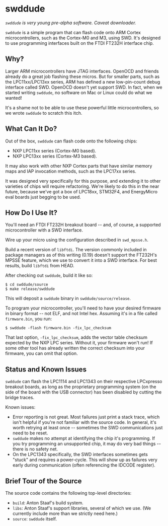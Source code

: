swddude
=======

*`swddude` is very young pre-alpha software.  Caveat downloader.*

`swddude` is a simple program that can flash code onto ARM Cortex
microcontrollers, such as the Cortex-M0 and M3, using SWD.  It's designed to use
programming interfaces built on the FTDI FT232H interface chip.


Why?
----

Larger ARM microcontrollers have JTAG interfaces.  OpenOCD and friends already
do a great job flashing these micros.  But for smaller parts, such as the
LPC11xx/LPC13xx series, ARM has defined a new low-pin-count debug interface
called SWD.  OpenOCD doesn't yet support SWD.  In fact, when we started writing
`swddude`, no software on Mac or Linux could do what we wanted!

It's a shame not to be able to use these powerful little microcontrollers, so we
wrote `swddude` to scratch this itch.


What Can It Do?
---------------

Out of the box, `swddude` can flash code onto the following chips:

 * NXP LPC11xx series (Cortex-M0 based).
 * NXP LPC13xx series (Cortex-M3 based).

It may also work with other NXP Cortex parts that have similar memory maps and
IAP invocation methods, such as the LPC17xx series.

It was designed very specifically for this purpose, and extending it to other
varieties of chips will require refactoring.  We're likely to do this in the
near future, because we've got a box of LPC18xx, STM32F4, and EnergyMicro eval
boards just begging to be used.


How Do I Use It?
----------------

You'll need an FTDI FT232H breakout board -- and, of course, a supported
microcontroller with a SWD interface.

Wire up your micro using the configuration described in `swd_mpsse.h`.

Build a recent version of `libftdi`.  The version commonly included in package
managers as of this writing (0.19) doesn't support the FT232H's MPSSE feature,
which we use to convert it into a SWD interface.  For best results, build
`libftdi` from HEAD.

After checking out `swddude`, build it like so:

    $ cd swddude/source
    $ make release/swddude

This will deposit a `swddude` binary in `swddude/source/release`.

To program your microcontroller, you'll need to have your desired firmware in
binary format -- not ELF, and not Intel hex.  Assuming it's in a file called
`firmware.bin`, you run:

    $ swddude -flash firmware.bin -fix_lpc_checksum

That last option, `-fix_lpc_checksum`, adds the vector table checksum expected
by the NXP LPC series.  Without it, your firmware won't run!  If some other tool
has already written the correct checksum into your firmware, you can omit that
option.


Status and Known Issues
-----------------------

`swddude` can flash the LPC1114 and LPC1343 on their respective LPCxpresso
breakout boards, as long as the proprietary programming system (on the side of
the board with the USB connector) has been disabled by cutting the bridge
traces.

Known issues:

 * Error reporting is not great.  Most failures just print a stack trace, which
   isn't helpful if you're not familiar with the source code.  In general, it's
   worth retrying at least once -- sometimes the SWD communications just need to
   be reset.
 * `swddude` makes no attempt at identifying the chip it's programming.  If you
   try programming an unsupported chip, it may do very bad things -- there is no
   safety net.
 * On the LPC1343 specifically, the SWD interfaces sometimes gets "stuck" and
   requires a power-cycle.  This will show up as failures very early during
   communication (often referencing the IDCODE register).


Brief Tour of the Source
------------------------

The source code contains the following top-level directories:

 * `build`: Anton Staaf's build system.
 * `libs`: Anton Staaf's support libraries, several of which we use.  (We
   currently include more than we strictly need here.)
 * `source`: `swddude` itself.

